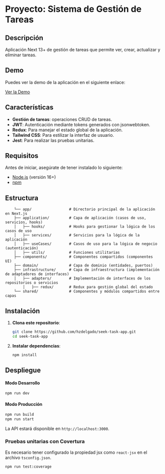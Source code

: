 # Proyecto: Sistema de Gestión de Tareas

## Descripción
Aplicación Next 13+ de gestión de tareas que permite ver, crear, actualizar y eliminar tareas. 

## Demo
Puedes ver la demo de la aplicación en el siguiente enlace:

[Ver la Demo](https://seek-task-owhi4lsqr-hzdelgados-projects.vercel.app/)

## Características

- **Gestión de tareas**: operaciones CRUD de tareas.
- **JWT**: Autenticación mediante tokens generados con jsonwebtoken.
- **Redux**: Para manejar el estado global de la aplicación.
- **Tailwind CSS**: Para estilizar la interfaz de usuario.
- **Jest**: Para realizar las pruebas unitarias.

## Requisitos
Antes de iniciar, asegúrate de tener instalado lo siguiente:

- [Node.js](https://nodejs.org/) (versión 16+)
- [npm](https://www.npmjs.com/)

## Estructura

````/
    └── app/                 # Directorio principal de la aplicación en Next.js
    ├── application/         # Capa de aplicación (casos de uso, servicios, hooks)
    │   ├── hooks/           # Hooks para gestionar la lógica de los casos de uso
    │   ├── services/        # Servicios para la lógica de la aplicación
    │   ├── useCases/        # Casos de uso para la lógica de negocio (autenticación)
    │   ├── utils/           # Funciones utilitarias
    ├── components/          # Componentes compartidos (componentes UI)
    ├── domain/              # Capa de dominio (entidades, puertos)
    ├── infrastructure/      # Capa de infraestructura (implementación de adaptadores de interfaces)
    │   ├── adapters/        # Implementación de interfaces de los repositorios o servicios
        │   ├── redux/       # Redux para gestión global del estado
    └── shared/              # Componentes y módulos compartidos entre capas
````
## Instalación

1. **Clona este repositorio**:

   ```bash
   git clone https://github.com/hzdelgado/seek-task-app.git
   cd seek-task-app
   ```
2. **Instalar dependencias**:

   ```bash
   npm install
   ```
## Despliegue
#### Modo Desarrollo
```env
npm run dev
```
#### Modo Producción
```bash
npm run build
npm run start
```
La API estará disponible en `http://localhost:3000`.

### Pruebas unitarias con Covertura
Es necesario tener configurado la propiedad jsx como `react-jsx` en el archivo `tsconfig.json`.

```bash
npm run test:coverage
```
